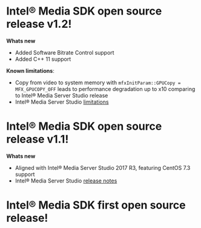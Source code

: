 # Intel® Media SDK open source release v1.2!
**Whats new**
 - Added Software Bitrate Control support
 - Added C++ 11 support
 
**Known limitations**:
 - Copy from video to system memory with `mfxInitParam::GPUCopy = MFX_GPUCOPY_OFF` leads to performance degradation up to x10 comparing to Intel® Media Server Studio release
 - Intel® Media Server Studio [limitations](https://software.intel.com/en-us/articles/intel-media-server-studio-release-notes)

# Intel® Media SDK open source release v1.1!
**Whats new**
 - Aligned with Intel® Media Server Studio 2017 R3, featuring CentOS 7.3 support
 - Intel® Media Server Studio [release notes](https://software.intel.com/en-us/articles/intel-media-server-studio-release-notes)
 
# Intel® Media SDK first open source release!
